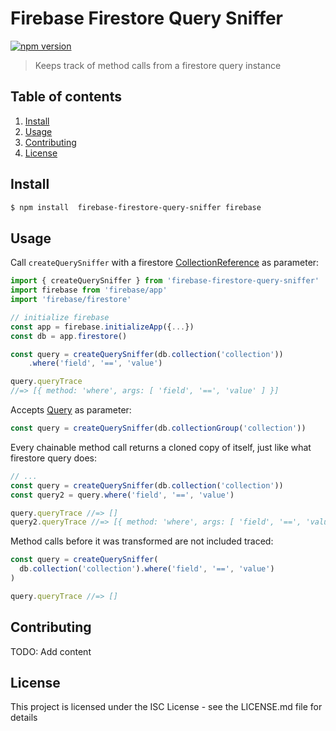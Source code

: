 # Firebase Firestore Query Sniffer

[![npm version](https://badge.fury.io/js/firebase-firestore-query-sniffer.svg)](https://badge.fury.io/js/firebase-firestore-query-sniffer)

> Keeps track of method calls from a firestore query instance

## Table of contents

1. [Install](#install)
2. [Usage](#usage)
3. [Contributing](#contributing)
4. [License](#license)

## Install

```bash
$ npm install  firebase-firestore-query-sniffer firebase
```

## Usage

Call `createQuerySniffer` with a firestore [CollectionReference](https://firebase.google.com/docs/reference/js/firebase.firestore.CollectionReference) as parameter:

```js
import { createQuerySniffer } from 'firebase-firestore-query-sniffer'
import firebase from 'firebase/app'
import 'firebase/firestore'

// initialize firebase
const app = firebase.initializeApp({...})
const db = app.firestore()

const query = createQuerySniffer(db.collection('collection'))
	.where('field', '==', 'value')

query.queryTrace
//=> [{ method: 'where', args: [ 'field', '==', 'value' ] }]
```

Accepts [Query](https://firebase.google.com/docs/reference/js/firebase.firestore.Query) as parameter:

```js
const query = createQuerySniffer(db.collectionGroup('collection'))
```

Every chainable method call returns a cloned copy of itself, just like what firestore query does:

```js
// ...
const query = createQuerySniffer(db.collection('collection'))
const query2 = query.where('field', '==', 'value')

query.queryTrace //=> []
query2.queryTrace //=> [{ method: 'where', args: [ 'field', '==', 'value' ] }]
```

Method calls before it was transformed are not included traced:

```js
const query = createQuerySniffer(
  db.collection('collection').where('field', '==', 'value')
)

query.queryTrace //=> []
```

## Contributing

TODO: Add content

## License

This project is licensed under the ISC License - see the LICENSE.md file for details
